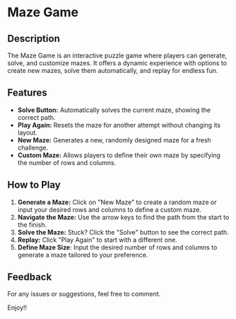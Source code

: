 # Maze Game

## Description
The Maze Game is an interactive puzzle game where players can generate, solve, and customize mazes. It offers a dynamic experience with options to create new mazes, solve them automatically, and replay for endless fun.

## Features
- **Solve Button:** Automatically solves the current maze, showing the correct path.
- **Play Again:** Resets the maze for another attempt without changing its layout.
- **New Maze:** Generates a new, randomly designed maze for a fresh challenge.
- **Custom Maze:** Allows players to define their own maze by specifying the number of rows and columns.

## How to Play
1. **Generate a Maze:** Click on "New Maze" to create a random maze or input your desired rows and columns to define a custom maze.
2. **Navigate the Maze:** Use the arrow keys to find the path from the start to the finish.
3. **Solve the Maze:** Stuck? Click the "Solve" button to see the correct path.
4. **Replay:** Click "Play Again" to start with a different one.
5. **Define Maze Size**: Input the desired number of rows and columns to generate a maze tailored to your preference.


## Feedback

For any issues or suggestions, feel free to comment.

Enjoy!!

